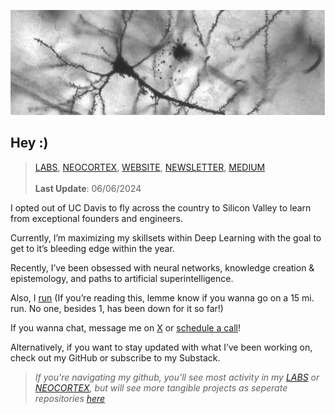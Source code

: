 ![Header](./backlog/rneurons-1.png)

## Hey :)

>[LABS](https://github.com/vxnuaj/LABS), [NEOCORTEX](https://github.com/vxnuaj/NEOCORTEX), [WEBSITE](https://vxnuaj.life), [NEWSLETTER](https://vxnuaj.substack.com), [MEDIUM](https://medium.com/@vxnuaj)<br><br>
> **Last Update**: 06/06/2024

I opted out of UC Davis to fly across the country to Silicon Valley to learn
from exceptional founders and engineers.

Currently, I’m maximizing my skillsets within Deep Learning with the goal
to get to it’s bleeding edge within the year.

Recently, I’ve been obsessed with neural networks, knowledge creation &
epistemology, and paths to artificial superintelligence.

Also, I [run](https://strava.com/vxnuaj) (If you’re reading this, lemme know if you wanna go on a 15 mi. run. No one, besides 1, has been down for it so far!)

If you wanna chat, message me on [X](https://x.com/vxnuaj) or [schedule a call](https://cal.com/vxnuaj)!

Alternatively, if you want to stay updated with what I’ve been working on,
check out my GitHub or subscribe to my Substack.

>_If you're navigating my github, you'll see most activity in my [LABS](https://github.com/vxnuaj/LABS) or [NEOCORTEX](https://github.com/vxnuaj/NEOCORTEX), but will see more tangible projects as seperate repositories [here](https://github.com/vxnuaj?tab=repositories)_
